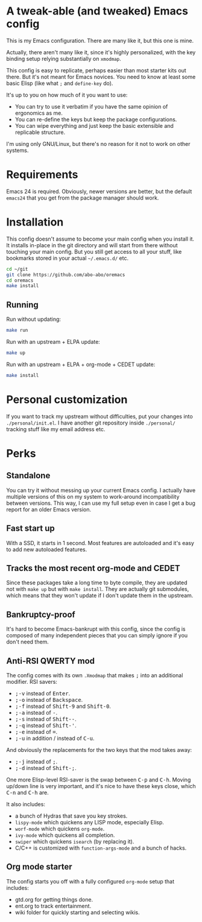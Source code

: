 # A tweak-able (and tweaked) Emacs config

This is my Emacs configuration. There are many like it, but this one is mine.

Actually, there aren't many like it, since it's highly personalized, with the key binding setup relying substantially on `xmodmap`.

This config is easy to replicate, perhaps easier than most starter kits out there.  But it's not meant for Emacs novices. You need to know at least some basic Elisp (like what `;` and `define-key` do).

It's up to you on how much of it you want to use:

- You can try to use it verbatim if you have the same opinion of ergonomics as me.
- You can re-define the keys but keep the package configurations.
- You can wipe everything and just keep the basic extensible and replicable structure.

I'm using only GNU/Linux, but there's no reason for it not to work on other systems.

# Requirements

Emacs 24 is required. Obviously, newer versions are better, but the default `emacs24` that you get from the package manager should work.

# Installation

This config doesn't assume to become your main config when you install it.  It installs in-place in the git directory and will start from there without touching your main config.  But you still get access to all your stuff, like bookmarks stored in your actual `~/.emacs.d/` etc.

```sh
cd ~/git
git clone https://github.com/abo-abo/oremacs
cd oremacs
make install
```

## Running

Run without updating:

```sh
make run
```

Run with an upstream + ELPA update:

```sh
make up
```

Run with an upstream + ELPA + org-mode + CEDET update:

```sh
make install
```

# Personal customization

If you want to track my upstream without difficulties, put your changes into `./personal/init.el`.  I have another git repository inside `./personal/` tracking stuff like my email address etc.

# Perks

## Standalone

You can try it without messing up your current Emacs config.  I actually have multiple versions of this on my system to work-around incompatibility between versions. This way, I can use my full setup even in case I get a bug report for an older Emacs version.

## Fast start up

With a SSD, it starts in 1 second. Most features are autoloaded and it's easy to add new autoloaded features.

## Tracks the most recent org-mode and CEDET

Since these packages take a long time to byte compile, they are updated not with `make up` but with `make install`. They are actually git submodules, which means that they won't update if I don't update them in the upstream.

## Bankruptcy-proof

It's hard to become Emacs-bankrupt with this config, since the config is composed of many independent pieces that you can simply ignore if you don't need them.

## Anti-RSI QWERTY mod

The config comes with its own `.Xmodmap` that makes <kbd>;</kbd> into an additional modifier. RSI savers:

- <kbd>;-v</kbd> instead of <kbd>Enter</kbd>.
- <kbd>;-o</kbd> instead of <kbd>Backspace</kbd>.
- <kbd>;-f</kbd> instead of <kbd>Shift-9</kbd> and <kbd>Shift-0</kbd>.
- <kbd>;-a</kbd> instead of <kbd>-</kbd>.
- <kbd>;-s</kbd> instead of <kbd>Shift--</kbd>.
- <kbd>;-q</kbd> instead of <kbd>Shift-'</kbd>.
- <kbd>;-e</kbd> instead of <kbd>=</kbd>.
- <kbd>;-u</kbd> in addition / instead of <kbd>C-u</kbd>.

And obviously the replacements for the two keys that the mod takes away:

- <kbd>;-j</kbd> instead of <kbd>;</kbd>.
- <kbd>;-d</kbd> instead of <kbd>Shift-;</kbd>.

One more Elisp-level RSI-saver is the swap between <kbd>C-p</kbd> and <kbd>C-h</kbd>. Moving up/down line is very important, and it's nice to have these keys close, which <kbd>C-n</kbd> and <kbd>C-h</kbd> are.

It also includes:

- a bunch of Hydras that save you key strokes.
- `lispy-mode` which quickens any LISP mode, especially Elisp.
- `worf-mode` which quickens `org-mode`.
- `ivy-mode` which quickens all completion.
- `swiper` which quickens `isearch` (by replacing it).
- C/C++ is customized with `function-args-mode` and a bunch of hacks.

## Org mode starter

The config starts you off with a fully configured `org-mode` setup that includes:

- gtd.org for getting things done.
- ent.org to track entertainment.
- wiki folder for quickly starting and selecting wikis.
